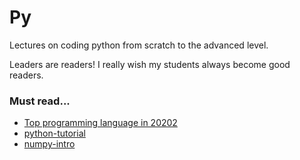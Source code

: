 # Py
Lectures on coding python from scratch to the advanced level.

Leaders are readers!
I really wish my students always become good readers.

### Must read...
- [Top programming language in 20202](https://towardsdatascience.com/top-programming-languages-for-ai-engineers-in-2020-33a9f16a80b0)
- [python-tutorial](https://data-flair.training/blogs/python-tutorial/)
- [numpy-intro](https://github.com/rasbt/deep-learning-book/blob/master/code/appendix_h_numpy-intro/appendix_numpy-intro.ipynb)
